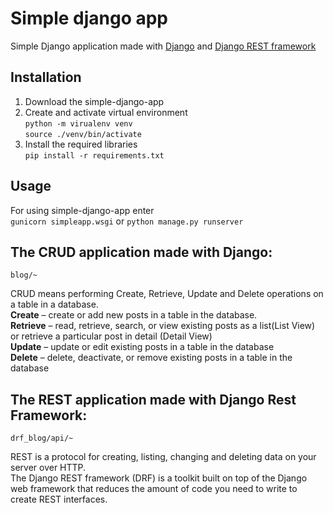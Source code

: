 # Simple django app

Simple Django application made with [Django](https://docs.djangoproject.com/en/3.2/) and [Django REST framework](https://www.django-rest-framework.org/)

## Installation
1. Download the simple-django-app
2. Create and activate virtual environment  
   ```python -m virualenv venv```  
   ```source ./venv/bin/activate```
3. Install the required libraries  
  ```pip install -r requirements.txt```

## Usage 
For using simple-django-app enter  
```gunicorn simpleapp.wsgi```  or  ```python manage.py runserver```  

## The CRUD application made with Django:  
  
```blog/~```  
  
CRUD means performing Create, Retrieve, Update and Delete operations on a table in a database.  
**Create** – create or add new posts in a table in the database.  
**Retrieve** – read, retrieve, search, or view existing posts as a list(List View) or retrieve a particular post in detail (Detail View)  
**Update** – update or edit existing posts in a table in the database  
**Delete** – delete, deactivate, or remove existing posts in a table in the database  

## The REST application made with Django Rest Framework:  
  
```drf_blog/api/~```  

REST is a protocol for creating, listing, changing and deleting data on your server over HTTP.  
The Django REST framework (DRF) is a toolkit built on top of the Django web framework that reduces the amount of code you need to write to create REST interfaces.  
